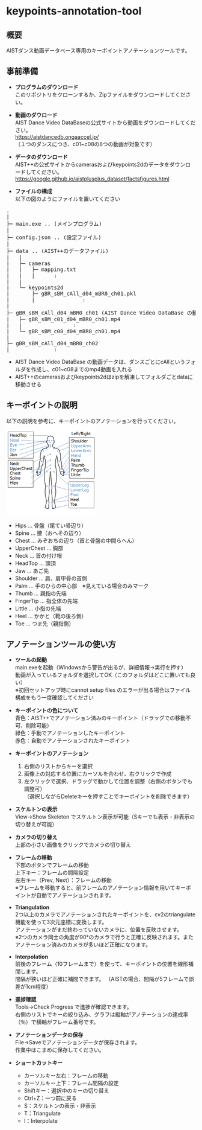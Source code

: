 # keypoints-annotation-tool

## 概要
  AISTダンス動画データベース専用のキーポイントアノテーションツールです。

## 事前準備
- **プログラムのダウンロード**  
  このリポジトリをクローンするか、Zipファイルをダウンロードしてください。
  
- **動画のダウロード**  
  AIST Dance Video DataBaseの公式サイトから動画をダウンロードしてください。  
  https://aistdancedb.ongaaccel.jp/  
  （１つのダンスにつき、c01~c08の8つの動画が対象です）
  
- **データのダウンロード**  
  AIST++の公式サイトからcamerasおよびkeypoints2dのデータをダウンロードしてください。  
  https://google.github.io/aistplusplus_dataset/factsfigures.html
  
- **ファイルの構成**  
  以下の図のようにファイルを置いてください
<pre>
.
|
├─ main.exe .. (メインプログラム)
|
├─ config.json .. (設定ファイル)
|
├─ data .. (AIST++のデータファイル)
|   |
|   ├─ cameras
|   |   ├─ mapping.txt
|   |   |      :
|   |   
|   └─ keypoints2d
|       ├─ gBR_sBM_cAll_d04_mBR0_ch01.pkl
|       |               :
|
├─ gBR_sBM_cAll_d04_mBR0_ch01 (AIST Dance Video DataBase の動画ファイル)
|   ├─ gBR_sBM_c01_d04_mBR0_ch01.mp4
|   |                :
|   └─ gBR_sBM_c08_d04_mBR0_ch01.mp4
|
├─ gBR_sBM_cAll_d04_mBR0_ch02
|              :
</pre>
- AIST Dance Video DataBase の動画データは、ダンスごとにcAllというフォルダを作成し、c01~c08までのmp4動画を入れる
- AIST++のcamerasおよびkeypoints2dはzipを解凍してフォルダごとdataに移動させる
  
## キーポイントの説明
以下の説明を参考に、キーポイントのアノテーションを行ってください。  
  ![画像の説明](Pictures/keypoints_explanation.png)
- Hips ... 骨盤（尾てい骨辺り）
- Spine ... 腰（おへその辺り）
- Chest ... みぞおちの辺り（首と骨盤の中間らへん）
- UpperChest ... 胸部
- Neck ... 首の付け根
- HeadTop ... 頭頂
- Jaw ... あご先
- Shoulder ... 肩、肩甲骨の首側
- Palm ... 手のひらの中心部　※見えている場合のみマーク
- Thumb ... 親指の先端
- FingerTip ... 指全体の先端
- Little ... 小指の先端
- Heel ... かかと（靴の後ろ側）
- Toe ... つま先（親指側）

## アノテーションツールの使い方
- **ツールの起動**  
  main.exeを起動（Windowsから警告が出るが、詳細情報→実行を押す）  
  動画が入っているフォルダを選択してOK（このフォルダはどこに置いても良い）  
  ※初回セットアップ時にcannot setup files のエラーが出る場合はファイル構成をもう一度確認してください  
  
- **キーポイントの色について**  
  青色：AIST++でアノテーション済みのキーポイント（ドラッグでの移動不可、削除可能）  
  緑色：手動でアノテーションしたキーポイント  
  赤色：自動でアノテーションされたキーポイント  

- **キーポイントのアノテーション**  
  1. 右側のリストからキーを選択  
  2. 画像上の対応する位置にカーソルを合わせ、右クリックで作成  
  3. 左クリックで選択、ドラッグで動かして位置を調整（右側のボタンでも調整可）  
  （選択しながらDeleteキーを押すことでキーポイントを削除できます）  
  
- **スケルトンの表示**  
  View→Show Skeleton でスケルトン表示が可能（Sキーでも表示・非表示の切り替えが可能）   

- **カメラの切り替え**  
  上部の小さい画像をクリックでカメラの切り替え  

- **フレームの移動**  
  下部のボタンでフレームの移動  
  上下キー：フレームの間隔設定  
  左右キー（Prev, Next）：フレームの移動  
  ※フレームを移動すると、前フレームのアノテーション情報を用いてキーポイントが自動でアノテーションされます。

- **Triangulation**  
  2つ以上のカメラでアノテーションされたキーポイントを、cv2のtriangulate機能を使って3次元座標に変換します。  
  アノテーションがまだ終わっていないカメラに、位置を反映させます。  
  ※2つのカメラ同士の角度が90°のカメラで行うと正確に反映されます。またアノテーション済みのカメラが多いほど正確になります。  

- **Interpolation**  
  前後のフレーム（10フレームまで）を使って、キーポイントの位置を線形補間します。  
  間隔が狭いほど正確に補間できます。  （AISTの場合、間隔が5フレームで誤差が1cm程度）  

- **進捗確認**  
  Tools→Check Progress で進捗が確認できます。  
  右側のリストでキーの絞り込み、グラフは縦軸がアノテーションの達成率（％）で横軸がフレーム番号です。  

- **アノテーションデータの保存**  
  File→Saveでアノテーションデータが保存されます。  
  作業中はこまめに保存してください。  
  
- **ショートカットキー**  
  - カーソルキー左右：フレームの移動
  - カーソルキー上下：フレーム間隔の設定
  - Shiftキー：選択中のキーの切り替え
  - Ctrl+Z：一つ前に戻る
  - S：スケルトンの表示・非表示
  - T：Triangulate
  - I：Interpolate

